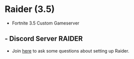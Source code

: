 # Raider (3.5)

- Fortnite 3.5 Custom Gameserver

## - Discord Server RAIDER

- Join [here](https://discord.gg/nCSFHtRMUs) to ask some questions about setting up Raider.
